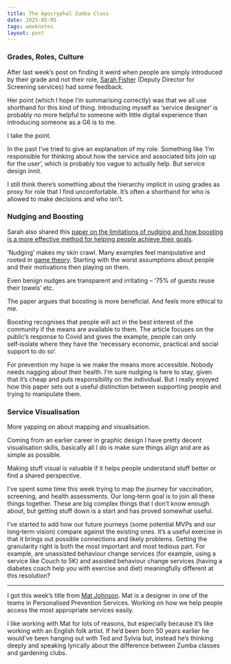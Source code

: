 ```yaml
---
title: The Apocryphal Zumba Class
date: 2025-05-05
tags: weeknotes
layout: post
---
```


### Grades, Roles, Culture

After last week’s post on finding it weird when people are simply introduced by their grade and not their role, [Sarah Fisher](https://www.linkedin.com/in/sarah-fisher-6149b1242/) (Deputy Director for Screening services) had some feedback.

Her point (which I hope I’m summarising correctly) was that we all use shorthand for this kind of thing. Introducing myself as ‘service designer’ is probably no more helpful to someone with little digital experience than introducing someone as a G6 is to me.

I take the point.

In the past I’ve tried to give an explanation of my role. Something like ‘I’m responsible for thinking about how the service and associated bits join up for the user’, which is probably too vague to actually help. But service design innit.

I still think there’s something about the hierarchy implicit in using grades as proxy for role that I find uncomfortable. It’s often a shorthand for who is allowed to make decisions and who isn’t.

### Nudging and Boosting

Sarah also shared this [paper on the limitations of nudging and how boosting is a more effective method for helping people achieve their goals](https://www.cambridge.org/core/journals/behavioural-public-policy/article/moving-from-nudging-to-boosting-empowering-behaviour-change-to-address-global-challenges/CB945AC75691B12619D7C0F08A78B0CD).

‘Nudging’ makes my skin crawl. Many examples feel manipulative and rooted in [game theory](https://en.wikipedia.org/wiki/Game_theory). Starting with the worst assumptions about people and their motivations then playing on them.

Even benign nudges are transparent and irritating – ‘75% of guests reuse their towels’ etc.

The paper argues that boosting is more beneficial. And feels more ethical to me.

Boosting recognises that people will act in the best interest of the community if the means are available to them. The article focuses on the public’s response to Covid and gives the example, people can only self‑isolate where they have the ‘necessary economic, practical and social support to do so’.

For prevention my hope is we make the means more accessible. Nobody needs nagging about their health.
I’m sure nudging is here to stay, given that it’s cheap and puts responsibility on the individual. But I really enjoyed how this paper sets out a useful distinction between supporting people and trying to manipulate them.

### Service Visualisation

More yapping on about mapping and visualisation.

Coming from an earlier career in graphic design I have pretty decent visualisation skills, basically all I do is make sure things align and are as simple as possible.

Making stuff visual is valuable if it helps people understand stuff better or find a shared perspective.

I’ve spent some time this week trying to map the journey for vaccination, screening, and health assessments. Our long‑term goal is to join all these things together. These are big complex things that I don’t know enough about, but getting stuff down is a start and has proved somewhat useful.

I’ve started to add how our future journeys (some potential MVPs and our long‑term vision) compare against the existing ones. It’s a useful exercise in that it brings out possible connections and likely problems. Getting the granularity right is both the most important and most tedious part. For example, are unassisted behaviour change services (for example, using a service like Couch to 5K) and assisted behaviour change services (having a diabetes coach help you with exercise and diet) meaningfully different at this resolution?

---

I got this week’s title from [Mat Johnson](https://bsky.app/profile/demotive.bsky.social). Mat is a designer in one of the teams in Personalised Prevention Services. Working on how we help people access the most appropriate services easily.

I like working with Mat for lots of reasons, but especially because it’s like working with an English folk artist. If he’d been born 50 years earlier he would’ve been hanging out with Ted and Sylvia but, instead he’s thinking deeply and speaking lyrically about the difference between Zumba classes and gardening clubs.
